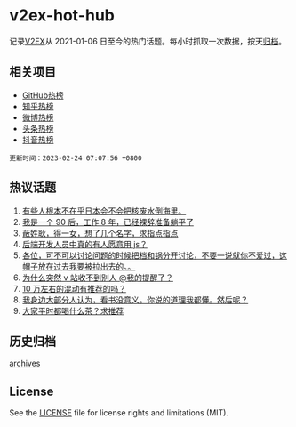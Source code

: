 # v2ex-hot-hub

 记录[V2EX](https://www.v2ex.com/)从 2021-01-06 日至今的热门话题。每小时抓取一次数据，按天[归档](archives)。
 
 ## 相关项目

- [GitHub热榜](https://github.com/lonnyzhang423/github-hot-hub)
- [知乎热榜](https://github.com/lonnyzhang423/zhihu-hot-hub)
- [微博热榜](https://github.com/lonnyzhang423/weibo-hot-hub)
- [头条热榜](https://github.com/lonnyzhang423/toutiao-hot-hub)
- [抖音热榜](https://github.com/lonnyzhang423/douyin-hot-hub)


 `更新时间：2023-02-24 07:07:56 +0800`

## 热议话题

1. [有些人根本不在乎日本会不会把核废水倒海里。](https://www.v2ex.com/t/918497)
1. [我是一个 90 后，工作 8 年，已经裸辞准备躺平了](https://www.v2ex.com/t/918539)
1. [蔽姓耿，得一女，想了几个名字，求指点指点](https://www.v2ex.com/t/918615)
1. [后端开发人员中真的有人愿意用 js？](https://www.v2ex.com/t/918433)
1. [各位，可不可以讨论问题的时候把档和锅分开讨论，不要一说就你不爱过，这帽子放在过去我要被拉出去的。。](https://www.v2ex.com/t/918523)
1. [为什么突然 v 站收不到别人 @我的提醒了？](https://www.v2ex.com/t/918479)
1. [10 万左右的混动有推荐的吗？](https://www.v2ex.com/t/918439)
1. [我身边大部分人认为，看书没意义，你说的道理我都懂。然后呢？](https://www.v2ex.com/t/918557)
1. [大家平时都喝什么茶？求推荐](https://www.v2ex.com/t/918462)

## 历史归档

[archives](archives)

## License

See the [LICENSE](LICENSE) file for license rights and limitations (MIT).
